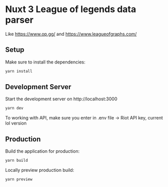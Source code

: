 # Nuxt 3 League of legends data parser

Like https://www.op.gg/ and https://www.leagueofgraphs.com/

## Setup

Make sure to install the dependencies:

```bash
yarn install
```

## Development Server

Start the development server on http://localhost:3000

```bash
yarn dev
```

To working with API, make sure you enter in .env file -> Riot API key, current lol version

## Production

Build the application for production:

```bash
yarn build
```

Locally preview production build:

```bash
yarn preview
```
